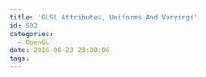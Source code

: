```yaml
---
title: 'GLSL Attributes, Uniforms And Varyings'
id: 502
categories:
  - OpenGL
date: 2016-06-23 23:08:06
tags:
---
```

